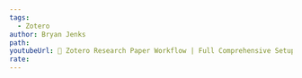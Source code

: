 ```yaml
---
tags:
  - Zotero
author: Bryan Jenks
path: 
youtubeUrl: 📜️ Zotero Research Paper Workflow | Full Comprehensive Setup Guide 🛠️ - YouTubehttps://www.youtube.com/watch?v=m-J-v0JdL3w
rate:
---
```

